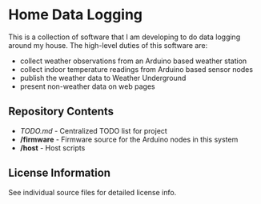 Home Data Logging
=================

This is a collection of software that I am developing to do data logging around my house.  The high-level duties of this software are:

* collect weather observations from an Arduino based weather station
* collect indoor temperature readings from Arduino based sensor nodes
* publish the weather data to Weather Underground
* present non-weather data on web pages


Repository Contents
------------------

* *TODO.md* - Centralized TODO list for project
* **/firmware** - Firmware source for the Arduino nodes in this system
* **/host** - Host scripts


License Information
-------------------

See individual source files for detailed license info.
